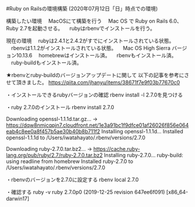 #Ruby on Railsの環境構築
(2020年07月12日「日」時点での環境)

構築したい環境
　MacOSにて構築を行う
　Mac OS で Ruby on Rails 6.0、Ruby 2.7を起動させる。
　rubyはrbenvでインストールを行う。

現在の環境
　rubyは2.4.1と2.4.2がすでにインストールされている状態。
　rbenvは1.1.2がインストールされている状態。
　Mac OS High Sierra バージョン10.13.6
　homebrewはインストール済。
　rbenvもインストール済。
　ruby-buildもインストール済。

★rbenvとruby-buildのバージョンアップデートに関して
  以下の記事を参考にさせて頂きました。
  https://qiita.com/jhanyu/items/38671f7e9f03b77670c0

・インストールできるrubyバージョンの確認
  rbenv install -l
  2.7.0を見つける

・ruby 2.7.0のインストール
  rbenv install 2.7.0

  Downloading openssl-1.1.1d.tar.gz...
  -> https://dqw8nmjcqpjn7.cloudfront.net/1e3a91bc1f9dfce01af26026f856e064eab4c8ee0a8f457b5ae30b40b8b711f2
  Installing openssl-1.1.1d...
  Installed openssl-1.1.1d to /Users/iwatahayato/.rbenv/versions/2.7.0

  Downloading ruby-2.7.0.tar.bz2...
  -> https://cache.ruby-lang.org/pub/ruby/2.7/ruby-2.7.0.tar.bz2
  Installing ruby-2.7.0...
  ruby-build: using readline from homebrew
  Installed ruby-2.7.0 to /Users/iwatahayato/.rbenv/versions/2.7.0

・rbenvのバージョンを2.7.0に設定する
  rbenv local 2.7.0

・確認する
  ruby -v
  ruby 2.7.0p0 (2019-12-25 revision 647ee6f091) [x86_64-darwin17]
